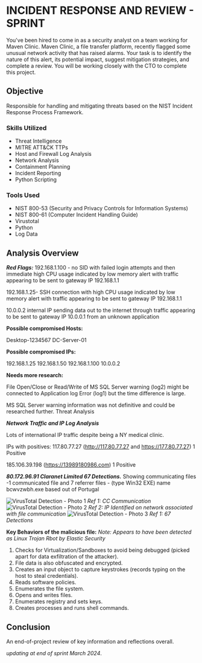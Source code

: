 # INCIDENT RESPONSE AND REVIEW - SPRINT 
You've been hired to come in as a security analyst on a team working for Maven Clinic. Maven Clinic, a file transfer platform, recently flagged some unusual network activity that has raised alarms. Your task is to identify the nature of this alert, its potential impact, suggest mitigation strategies, and complete a review. You will be working closely with the CTO to complete this project. 


## Objective

Responsible for handling and mitigating threats based on the NIST Incident Response Process Framework.


### Skills Utilized

- Threat Intelligence
- MITRE ATT&CK TTPs
- Host and Firewall Log Analysis
- Network Analysis
- Containment Planning
- Incident Reporting
- Python Scripting
  

### Tools Used

- NIST 800-53 (Security and Privacy Controls for Information Systems)
- NIST 800-61 (Computer Incident Handling Guide)
- Virustotal
- Python
- Log Data


## Analysis Overview

***Red Flags:***
192.168.1.100 - no SID with failed login attempts and then immediate high CPU usage indicated by low memory alert with traffic appearing to be sent to gateway IP 192.168.1.1

192.168.1.25- SSH connection with high CPU usage indicated by low memory alert with traffic appearing to be sent to gateway IP 192.168.1.1

10.0.0.2 internal IP sending data out to the internet through traffic appearing to be sent to gateway IP 10.0.0.1 from an unknown application


**Possible compromised Hosts:**

Desktop-1234567
DC-Server-01

**Possible compromised IPs:**

192.168.1.25
192.168.1.50
192.168.1.100
10.0.0.2


**Needs more research:**

File Open/Close or Read/Write of MS SQL Server warning (log2) might be connected to Application log Error (log1) but the time difference is large.

MS SQL Server warning information was not definitive and could be researched further. Threat Analysis


***Network Traffic and IP Log Analysis***

Lots of international IP traffic despite being a NY medical clinic.

IPs with positives:
117.80.77.27 (http://117.80.77.27 and https://177.80.77.27) 1 Positive

185.106.39.198 (https://13989180986.com) 1 Positive

***80.172.96.91 Claranet Limited 67 Detections.***
Showing communicating files -1 communicated file and 7 referrer files -  (type Win32 EXE) name bcwvzwbh.exe based out of Portugal 

![VirusTotal Detection - Photo 1](https://i.imgur.com/FzJW6Jw.png)
*Ref 1: CC Communication*
![VirusTotal Detection - Photo 2](https://i.imgur.com/OpEgfx9.png)
*Ref 2: IP Identified on network associated with file communication*
![VirusTotal Detection - Photo 3](https://i.imgur.com/OY1sS2I.png)
*Ref 1: 67 Detections*

**Key Behaviors of the malicious file:**
*Note: Appears to have been detected as Linux Trojan Rbot by Elastic Security*

1. Checks for Virtualization/Sandboxes to avoid being debugged (picked apart for data exfiltration of the attacker).
2. File data is also obfuscated and encrypted.
3. Creates an input object to capture keystrokes (records typing on the host to steal credentials).
4. Reads software policies.
5. Enumerates the file system.
6. Opens and writes files.
7. Enumerates registry and sets keys.
8. Creates processes and runs shell commands.



## Conclusion

An end-of-project review of key information and reflections overall.

*updating at end of sprint March 2024*.
